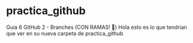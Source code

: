 # practica_github
 Guia 6 GitHub 2 - Branches (CON RAMAS! 🌲)
Hola esto es lo que tendrian que ver  en su nueva carpeta  de practica_github
